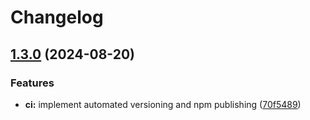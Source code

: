 # Changelog

## [1.3.0](https://github.com/psych-ds/psychds-validator/compare/v1.2.0...v1.3.0) (2024-08-20)


### Features

* **ci:** implement automated versioning and npm publishing ([70f5489](https://github.com/psych-ds/psychds-validator/commit/70f54891461c11fc889ff134677d17685d3155fb))
